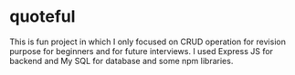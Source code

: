 # quoteful
This is fun project in which I only focused on CRUD operation for revision purpose for beginners and for future interviews. I used Express JS for backend and My SQL for database and some npm libraries.
